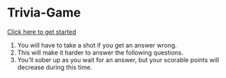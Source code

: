 # Trivia-Game
[Click here to get started](https://dph0718.github.io/Trivia-Game/)

1. You will have to take a shot if you get an answer wrong.
2. This will make it harder to answer the following questions.
3. You'll sober up as you wait for an answer, but your scorable points will decrease during this time.
